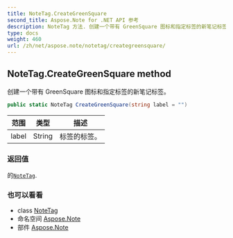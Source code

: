 ```yaml
---
title: NoteTag.CreateGreenSquare
second_title: Aspose.Note for .NET API 参考
description: NoteTag 方法. 创建一个带有 GreenSquare 图标和指定标签的新笔记标签
type: docs
weight: 460
url: /zh/net/aspose.note/notetag/creategreensquare/
---
```

## NoteTag.CreateGreenSquare method

创建一个带有 GreenSquare 图标和指定标签的新笔记标签。

```csharp
public static NoteTag CreateGreenSquare(string label = "")
```

| 范围 | 类型 | 描述 |
| --- | --- | --- |
| label | String | 标签的标签。 |

### 返回值

的[`NoteTag`](../).

### 也可以看看

* class [NoteTag](../)
* 命名空间 [Aspose.Note](../../notetag/)
* 部件 [Aspose.Note](../../../)


